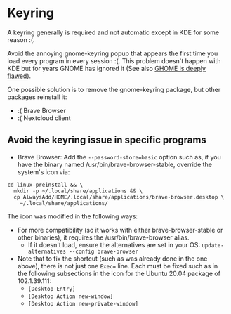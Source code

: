 # Keyring
A keyring generally is required and not automatic except in KDE for some reason :(.

Avoid the annoying gnome-keyring popup that appears the first time you load every program in every session :(. This problem doesn't happen with KDE but for years GNOME has ignored it (See also [GHOME is deeply flawed](https://poikilos.org/2021/04/21/gnome-is-deeply-flawed/)).

One possible solution is to remove the gnome-keyring package, but other packages reinstall it:
- :( Brave Browser
- :( Nextcloud client

## Avoid the keyring issue in specific programs
- Brave Browser: Add the `--password-store=basic` option such as, if you have the binary named /usr/bin/brave-browser-stable, override the system's icon via:

```
cd linux-preinstall && \
  mkdir -p ~/.local/share/applications && \
  cp AlwaysAdd/HOME/.local/share/applications/brave-browser.desktop \
    ~/.local/share/applications/
```
The icon was modified in the following ways:
- For more compatibility (so it works with either brave-browser-stable or other binaries), it requires the /usr/bin/brave-browser alias.
  - If it doesn't load, ensure the alternatives are set in your OS:
    `update-alternatives --config brave-browser`
- Note that to fix the shortcut (such as was already done in the one above), there is not just one `Exec=` line. Each must be fixed such as in the following subsections in the icon for the Ubuntu 20.04 package of 102.1.39.111:
  - `[Desktop Entry]`
  - `[Desktop Action new-window]`
  - `[Desktop Action new-private-window]`
